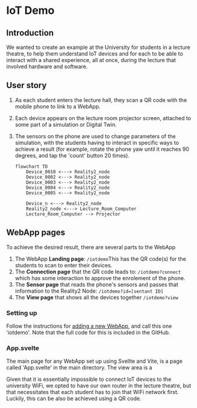 # IoT Demo

## Introduction

We wanted to create an example at the University for students in a lecture theatre, to help them understand IoT devices and for each to be able to interact with a shared experience, all at once, during the lecture that involved hardware and software.

## User story

1. As each student enters the lecture hall, they scan a QR code with the mobile phone to link to a WebApp.
2. Each device appears on the lecture room projector screen, attached to some part of a simulation or Digital Twin.
3. The sensors on the phone are used to change parameters of the simulation, with the students having to interact in specific ways to achieve a result (for example, rotate the phone yaw until it reaches 90 degrees, and tap the 'count' button 20 times).

   ```mermaid
   flowchart TD
       Device_0010 <---> Reality2_node
       Device_0002 <---> Reality2_node
       Device_0003 <---> Reality2_node
       Device_0004 <---> Reality2_node
       Device_0005 <---> Reality2_node
   
       Device_n <---> Reality2_node
       Reality2_node <---> Lecture_Room_Computer
       Lecture_Room_Computer --> Projector
   ```


## WebApp pages

To achieve the desired result, there are several parts to the WebApp

1. The WebApp **Landing page**: `/iotdemo`This has the QR code(s) for the students to scan to enter their devices.
2. The **Connection page** that the QR code leads to: `/iotdemo?connect` which has some interaction to approve the enrolement of the phone.
3. The **Sensor page** that reads the phone's sensors and passes that information to the Reality2 Node: `/iotdemo?id=[sentant ID]`
4. The **View page** that shows all the devices together `/iotdemo?view`

### Setting up

Follow the instructions for [adding a new WebApp](../10%20Adding%20a%20WebApp/New.md), and call this one 'iotdemo'.  Note that the full code for this is included in the GitHub.

### App.svelte

The main page for any WebApp set up using Svellte and Vite, is a page called 'App.svelte' in the main directory.  The view area is a

Given that it is essentially impossible to connect IoT devices to the university WiFi, we opted to have our own router in the lecture theatre, but that necessitates that each student has to join that WiFi network first.  Luckily, this can be also be achieved using a QR code.